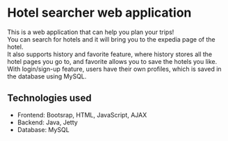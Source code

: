 # Hotel searcher web application

This is a web application that can help you plan your trips!  
You can search for hotels and it will bring you to the expedia page of the hotel.  
It also supports history and favorite feature, where history stores all the hotel pages you go to, and favorite allows you to save the hotels you like.  
With login/sign-up feature, users have their own profiles, which is saved in the database using MySQL.  

## Technologies used

* Frontend: Bootsrap, HTML, JavaScript, AJAX  
* Backend: Java, Jetty  
* Database: MySQL  
